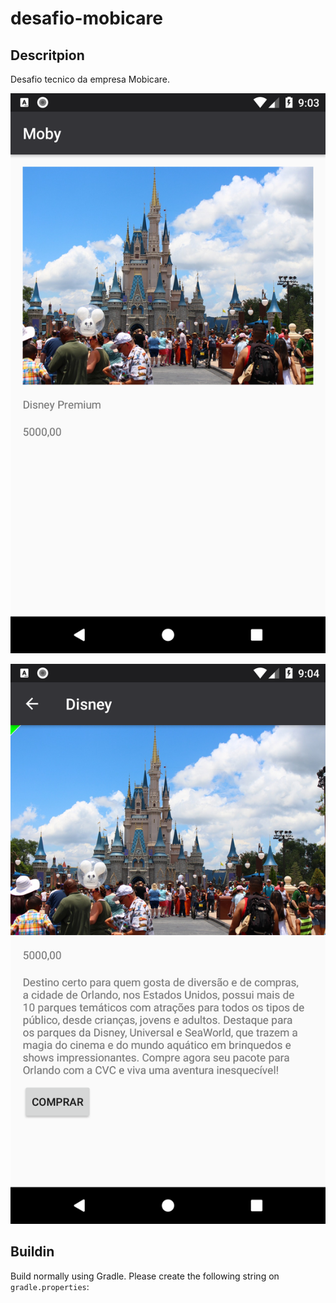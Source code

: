 # desafio-mobicare

## Descritpion

Desafio tecnico da empresa Mobicare.

![tela de listagem](captures/Screenshot_1523145822.png)

![tela de detalhes](captures/Screenshot_1523145868.png)

## Buildin

Build normally using Gradle.
Please create the following string on ```gradle.properties```:

